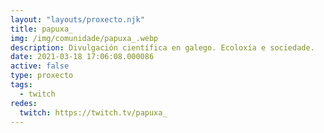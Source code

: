 ```yaml
---
layout: "layouts/proxecto.njk"
title: papuxa_
img: /img/comunidade/papuxa_.webp
description: Divulgación científica en galego. Ecoloxía e sociedade.
date: 2021-03-18 17:06:08.000086
active: false
type: proxecto
tags:
  - twitch
redes:
  twitch: https://twitch.tv/papuxa_
---
```

